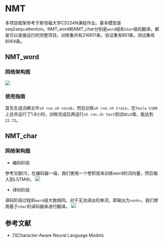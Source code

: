 # NMT
本项目框架参考于斯坦福大学CS224N课程作业。基本模型是seq2seq+attention。NMT_word和NMT_char分别是`word`级和`char`级的翻译，都是可以直接运行的完整项目。训练集共有216617条，验证集有851条，测试集有8064条。

## NMT_word

### 网络架构图

![](https://github.com/wxzcyy/NMT/blob/master/pictures/word_network.jpg)

### 使用指南

首先生成词典文件`sh run.sh vocab`，然后训练`sh run.sh train`，在`Tesla V100`上总共运行了1.8小时，训练完成后再运行`sh run.sh test`测试`BELU`值，能达到`22.72`。

## NMT_char

### 网络架构图
* 编码阶段

参考文献[1]，在编码器一端，我们使用一个卷积层来训练word的词向量，然后输入到LSTM中。
![](https://github.com/wxzcyy/NMT/blob/master/pictures/char_network_encoder.jpg)

* 译码阶段

译码阶段过程和`word`级大致相同。对于无法译出的单词，即输出为`<unk>`，我们使用基于`char`的译码器来进行翻译。
![](https://github.com/wxzcyy/NMT/blob/master/pictures/char_network_decoder.jpg)

## 参考文献
* [1]Character-Aware Neural Language Models
